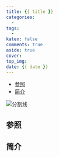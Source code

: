 ```yaml
---
title: {{ title }}
categories:
  -
tags:
  -
katex: false
comments: true
aside: true
cover:
top_img:
date: {{ date }}
---
```



<!--
 * @?: *********************************************************************
 * @Author: Weidows
 * @LastEditors: Weidows
 * @LastEditTime: 2021-09-02 14:56:14
 * @FilePath: \Blog-private\scaffolds\post.md
 * @Description:
 * @!: *********************************************************************
-->

- [参照](#参照)
- [简介](#简介)

![分割线](https://cdn.jsdelivr.net/gh/Weidows/Images/img/divider.png)

## 参照

## 简介
